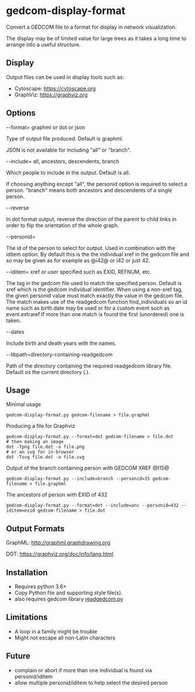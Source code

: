 # gedcom-display-format
Convert a GEDCOM file to a format for display in network visualization.

The display may be of limited value for large trees as it takes a long time to arrange into a useful structure.

## Display ##

Output files can be used in display tools such as:
- Cytoscape: https://cytoscape.org
- GraphViz: https://graphviz.org

## Options ##

--format= graphml or dot or json

Type of output file produced. Default is graphml.

JSON is not available for including "all" or "branch".

--include= all, ancestors, descendents, branch

Which people to include in the output. Default is all.

If choosing anything except "all", the personid option is required to select a person.
"branch" means both ancestors and descendents of a single person.

--reverse

In dot format output, reverse the direction of the parent to child links in order to
flip the orientation of the whole graph.

--personid= <id value>
  
The id of the person to select for output. Used in combination with the iditem option.
By default this is the the individual xref in the gedcom file and so may be given as for example
as @i42@ or I42 or just 42.

--iditem=  xref or user specified such as EXID, REFNUM, etc.
  
The tag in the gedcom file used to match the specified person. Default is xref which is the gedcom individual identifier.
  When using a non-xref tag, the given personid value must match exactly the value in the gedcom file. The match makes
  use of the readgedcom function find_individuals so an id name such as birth.date may be used or for a custom event such as
  event.extraref If more than one match is found the first (unordered) one is taken.
  
--dates
  
Include birth and death years with the names.
  
--libpath=directory-containing-readgedcom
  
Path of the directory containing the required readgedcom library file. Default os the current directory (.).


## Usage ##

Minimal usage
```
gedcom-display-format.py gedcom-filename > file.graphml
```
Producing a file for Graphviz
```
gedcom-display-format.py --format=dot gedcom-filename > file.dot
# then making an image
dot -Tpng file.dot -o file.png
# or an svg for in-browser
dot -Tsvg file.dot -o file.svg
```
Output of the branch containing person with GEDCOM XREF @I15@
```
gedcom-display-format.py --include=branch --personid=15 gedcom-filename > file.graphml
```
The ancestors of person with EXID of 432
```
gedcom-display-format.py --format=dot --include=anc --personid=432 --iditem=exid gedcom-filename > file.dot
```

## Output Formats ##

GraphML: http://graphml.graphdrawing.org

DOT: https://graphviz.org/doc/info/lang.html

## Installation ##

- Requires python 3.6+
- Copy Python file and supporting style file(s).
- also requires gedcom library [readgedcom.py](https://github.com/johnandrea/readgedcom)

## Limitations ##
  
- A loop in a family might be trouble
- Might not escape all non-Latin characters
  
## Future ##
  
- complain or abort if more than one individual is found via personid/iditem
- allow multiple personid/iditem to help select the desired person
